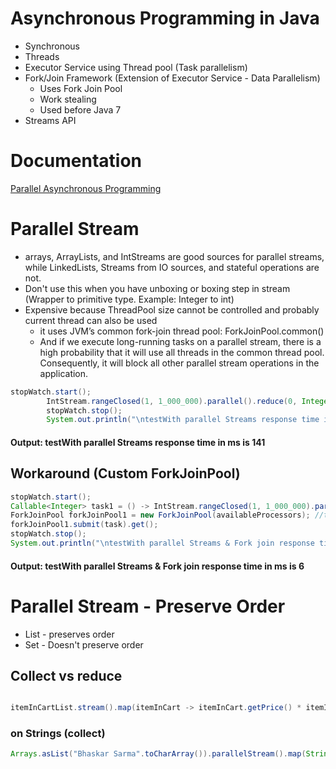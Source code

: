 # Asynchronous Programming in Java

* Synchronous 
* Threads
* Executor Service using Thread pool (Task parallelism)
* Fork/Join Framework (Extension of Executor Service - Data Parallelism)
  * Uses Fork Join Pool
  * Work stealing
  * Used before Java 7
* Streams API

# Documentation
[Parallel Asynchronous Programming](src%2Fmain%2Fresources%2Fparallel-asynchronous-programming-java.pdf)

# Parallel Stream
* arrays, ArrayLists, and IntStreams are good sources for parallel streams, while LinkedLists, Streams from IO sources, and stateful operations are not.
* Don't use this when you have unboxing or boxing step in stream (Wrapper to primitive type. Example: Integer to int)
* Expensive because ThreadPool size cannot be controlled and probably current thread can also be used
  * it uses JVM’s common fork-join thread pool: ForkJoinPool.common()
  * And if we execute long-running tasks on a parallel stream, there is a high probability that it will use all threads in the common thread pool. Consequently, it will block all other parallel stream operations in the application.


```Java
stopWatch.start();
        IntStream.rangeClosed(1, 1_000_000).parallel().reduce(0, Integer::sum);
        stopWatch.stop();
        System.out.println("\ntestWith parallel Streams response time in ms is " + stopWatch.getTime(TimeUnit.MILLISECONDS));
```
#### Output: testWith parallel Streams response time in ms is 141

## Workaround (Custom ForkJoinPool)

```Java
stopWatch.start();
Callable<Integer> task1 = () -> IntStream.rangeClosed(1, 1_000_000).parallel().reduce(0, Integer::sum);
ForkJoinPool forkJoinPool1 = new ForkJoinPool(availableProcessors); //this will guarantee that current thread won't be used
forkJoinPool1.submit(task).get();
stopWatch.stop();
System.out.println("\ntestWith parallel Streams & Fork join response time in ms is " + stopWatch.getTime(TimeUnit.MILLISECONDS));
```

#### Output: testWith parallel Streams & Fork join response time in ms is 6

# Parallel Stream - Preserve Order

* List - preserves order
* Set - Doesn't preserve order

## Collect vs reduce

```java

itemInCartList.stream().map(itemInCart -> itemInCart.getPrice() * itemInCart.getQuantity()).reduce(0d, Double::sum);

```

### on Strings (collect)
```java
Arrays.asList("Bhaskar Sarma".toCharArray()).parallelStream().map(String::valueOf).collect(Collectors.joining())
```